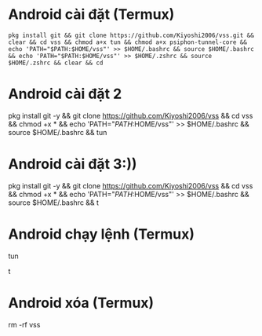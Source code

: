 # Android cài đặt (Termux)

    pkg install git && git clone https://github.com/Kiyoshi2006/vss.git && clear && cd vss && chmod a+x tun && chmod a+x psiphon-tunnel-core && echo 'PATH="$PATH:$HOME/vss"' >> $HOME/.bashrc && source $HOME/.bashrc && echo 'PATH="$PATH:$HOME/vss"' >> $HOME/.zshrc && source $HOME/.zshrc && clear && cd

# Android cài đặt 2

   pkg install git -y && git clone https://github.com/Kiyoshi2006/vss && cd vss && chmod +x * && echo 'PATH="$PATH:$HOME/vss"' >> $HOME/.bashrc && source $HOME/.bashrc && tun

# Android cài đặt 3:))

  pkg install git -y && git clone https://github.com/Kiyoshi2006/vss && cd vss && chmod +x * && echo 'PATH="$PATH:$HOME/vss"' >> $HOME/.bashrc && source $HOME/.bashrc && t

# Android chạy lệnh (Termux)

   tun

   t

# Android xóa (Termux)

   rm -rf vss
